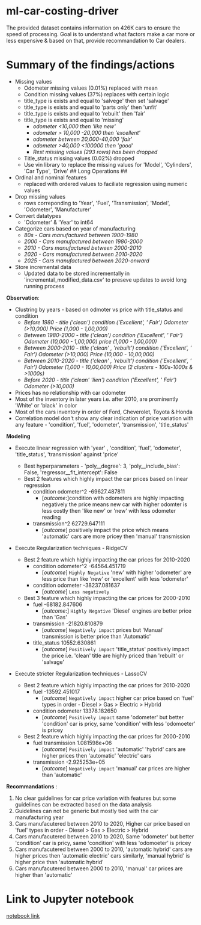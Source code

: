 # ml-car-costing-driver
The provided dataset contains information on 426K cars to ensure the speed of processing. Goal is to understand what factors make a car more or less expensive & based on that, provide recommandation to Car dealers.

# Summary of the findings/actions 
- Missing values
  - Odometer missing values (0.01%) replaced with mean 
  - Condition missing values (37%) replaces with certain logic
   - title_type is exists and equal to 'salvege' then set 'salvage'
   - title_type is exists and equal to 'parts only' then 'unfit'
   - title_type is exists and equal to 'rebuilt' then 'fair'
   - title_type is exists and equal to 'missing'
     - _odometer <10,000 then 'like new'_
     - _odometer > 10,000 -20,000 then 'excellent'_ 
     - _odometer between 20,000-40,000 'fair'_
     - _odometer >40,000 <100000 then 'good'_
     - _Rest missing values (293 rows) has been dropped_
  - Title_status missing values (0.02%) dropped
  - Use vin library to replace the missing values for 'Model', 'Cylinders', 'Car Type', 'Drive' ## Long Operations ##
- Ordinal and nominal features 
  - replaced with ordered values to faciliate regression using numeric values
- Drop missing values 
  - rows correponding to 'Year', 'Fuel', 'Transmission', 'Model', 'Odometer', 'Manufacturer'
- Convert datatypes 
  - 'Odometer' & 'Year' to int64
- Categorize cars based on year of manufacturing
  - _80s     - Cars manufactured between 1900-1980_
  - _2000    - Cars manufactured between 1980-2000_
  - _2010    - Cars manufactured between 2000-2010_
  - _2020    - Cars manufactured between 2010-2020_
  - _2025    - Cars manufactured between 2020-onward_ 
- Store incremental data
  - Updated data to be stored incrementally in 'incremental_modified_data.csv' to preseve updates to avoid long running process

**Observation**:
- Clustring by years - based on odmoter vs price with title_status and condition 
  - _Before 1980         - title ('clean') condition ('Excellent', ' Fair') Odometer (>10,000) Price (1,000 - 1,00,000)_
  - _Between 1980-2000   - title ('clean') condition ('Excellent', ' Fair') Odometer (10,000 - 1,00,000) price (1,000 - 1,00,000)_
  - _Between 2000-2010   - title ('clean' , 'rebuilt') condition ('Excellent', ' Fair') Odometer (>10,000) Price (10,000 - 10,00,000)_
  - _Between 2010-2020   - title ('clean' , 'rebuilt') condition ('Excellent', ' Fair') Odometer (1,000 - 10,00,000) Price (2 clusters - 100s-1000s & >1000s)_
  - _Before 2020         - title ('clean' 'lien') condition ('Excellent', ' Fair') Odometer (>10,000)_
- Prices has no relationship with car odometer
- Most of the inventory in later years i.e. after 2010, are prominently 'White' or 'black' in color
- Most of the cars inventory in order of Ford, Cheverolet, Toyota & Honda
- Correlation model don't show any clear indication of price variation with any feature - 'condition', 'fuel', 'odometer', 'transmission', 'title_status'

**Modeling**
- Execute linear regression with 'year' , 'condition', 'fuel', 'odometer', 'title_status', 'transmission' against 'price'
   - Best hyperparameters - 'poly__degree': 3, 'poly__include_bias': False, 'regressor__fit_intercept': False
   - Best 2 features which highly impact the car prices based on linear regression
      - condition odometer^2 -69627.487811
        - [*outcome*:]condition with odometers are highly impacting negatively the price means new car with higher odomter is less costly then 'like new' or        'new' with less odometer reading
      - transmission^2  62729.647111 
        - [*outcome*] positively impact the price which means 'automatic' cars are more pricey then 'manual' transmission  

- Execute Regularization techniques - RidgeCV  
   - Best 2 feature which highly impacting the car prices for 2010-2020
     - condition odometer^2  -64564.451719 
       - [*outcome*] `Highly Negative` 'new' with higher 'odometer' are less price than like 'new' or 'excellent' with less 'odometer' 
     - condition odometer    -38237.081637
       - [*outcome*] `Less negatively` 
   - Best 3 feature which highly impacting the car prices for 2000-2010
     - fuel          -68182.847606 
       - [*outcome*:] `Highly Negative` 'Diesel' engines are better price than 'Gas' 
     - transmission  -21820.810879 
       - [*outcome*]  `Negatively impact` prices but 'Manual' transmission is better price than 'Automatic'
     - title_status  10552.630861  
       - [*outcome*]  `Positively impact` 'title_status' positively impact the price i.e. 'clean' title are highly priced than 'rebuilt' or 'salvage'

- Execute stricter Regularization techniques - LassoCV
   - Best 2 feature which highly impacting the car prices for 2010-2020
     - fuel  -13592.451017 
       - [*outcome*] `Negatively impact` higher car price based on 'fuel' types in order - Diesel > Gas > Electric > Hybrid 
     - condition odometer   13378.182650  
       - [*outcome*] `Positively impact` same 'odometer' but better 'condition' car is pricy, same 'condition' with less 'odomoeter' is pricey
   - Best 2 feature which highly impacting the car prices for 2000-2010
     - fuel transmission  1.081598e+06  
       - [*outcome*] `Positively impact` 'automatic' 'hybrid' cars are higher prices then 'automatic' 'electric' cars
     - transmission       -2.925253e+05
       - [*outcome*] `Negatively impact` 'manual' car prices are higher than 'automatic'


**Recommandations** :
1. No clear guidelines for car price variation with features but some guidelines can be extracted based on the data analysis
2. Guidelines can not be generic but mostly tied with the car manufacturing year 
3. Cars manufacutered between 2010 to 2020, Higher car price based on 'fuel' types in order - Diesel > Gas > Electric > Hybrid
4. Cars manufacutered between 2010 to 2020, Same 'odometer' but better 'condition' car is pricy, same 'condition' with less 'odomoeter' is pricey
5. Cars manufacutered between 2000 to 2010, 'automatic hybrid' cars are higher prices then 'automatic electric' cars similarly, 'manual hybrid' is higher price than 'automatic hybrid'
6. Cars manufacutered between 2000 to 2010, 'manual' car prices are higher than 'automatic'

# Link to Jupyter notebook
[notebook link](https://github.com/vishalnigam/ml-car-costing-driver/blob/main/car-costing-drivers.ipynb)
